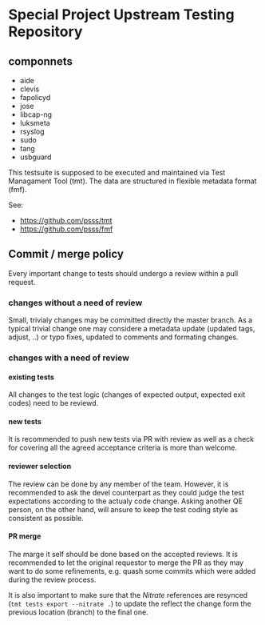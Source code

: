# Special Project Upstream Testing Repository

## componnets
* aide
* clevis
* fapolicyd
* jose
* libcap-ng
* luksmeta
* rsyslog
* sudo
* tang
* usbguard

This testsuite is supposed to be executed and maintained via Test Managament Tool (tmt).
The data are structured in flexible metadata format (fmf).

See:
* https://github.com/psss/tmt
* https://github.com/psss/fmf

## Commit / merge policy

Every important change to tests should undergo a review within a pull request.

### changes without a need of review
Small, trivialy changes may be committed directly the master branch.
As a typical trivial change one may considere a metadata update (updated tags, adjust, ..)
or typo fixes, updated to comments and formating changes.

### changes with a need of review
#### existing tests
All changes to the test logic (changes of expected output, expected exit codes) need to be reviewd.

#### new tests
It is recommended to push new tests via PR with review as well as a check for covering all the agreed acceptance criteria is more than welcome.

#### reviewer selection
The review can be done by any member of the team. However, it is recommended to ask the devel counterpart as they could judge the test expectations according to the actualy code change. Asking another QE person, on the other hand, will ansure to keep the test coding style as consistent as possible.

#### PR merge
The marge it self should be done based on the accepted reviews. It is recommended to let the original requestor to merge the PR as they may want to do some refinements, e.g. quash some commits which were added during the review process.

It is also important to make sure that the _Nitrate_ references are resynced (`tmt tests export --nitrate .`) to update the reflect the change form the previous location (branch) to the final one.
